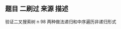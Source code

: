 ## 题目          二刷过              来源            描述

验证二叉搜索树    n                    98            两种做法递归和中序遍历非递归形式
